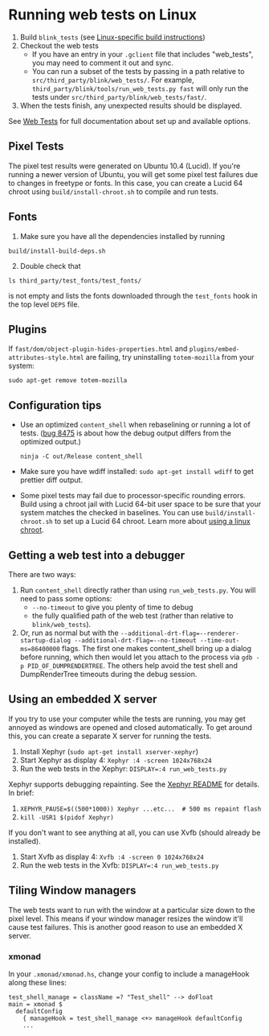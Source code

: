 # Running web tests on Linux

1.  Build `blink_tests` (see [Linux-specific build instructions](https://chromium.googlesource.com/chromium/src/+/main/docs/linux/build_instructions.md))
1.  Checkout the web tests
    *   If you have an entry in your `.gclient` file that includes
        "web_tests", you may need to comment it out and sync.
    *   You can run a subset of the tests by passing in a path relative to
        `src/third_party/blink/web_tests/`.  For example,
        `third_party/blink/tools/run_web_tests.py fast` will only run the tests under
        `src/third_party/blink/web_tests/fast/`.
1.  When the tests finish, any unexpected results should be displayed.

See [Web Tests](testing/web_tests.md)
for full documentation about set up and available options.

## Pixel Tests

The pixel test results were generated on Ubuntu 10.4 (Lucid). If you're running
a newer version of Ubuntu, you will get some pixel test failures due to changes
in freetype or fonts.  In this case, you can create a Lucid 64 chroot using
`build/install-chroot.sh` to compile and run tests.

## Fonts

1.  Make sure you have all the dependencies installed by running

```shell
build/install-build-deps.sh
```

2.  Double check that

```shell
ls third_party/test_fonts/test_fonts/
```

is not empty and lists the fonts downloaded through the `test_fonts`
hook in the top level `DEPS` file.

## Plugins

If `fast/dom/object-plugin-hides-properties.html` and
`plugins/embed-attributes-style.html` are failing, try uninstalling
`totem-mozilla` from your system:

    sudo apt-get remove totem-mozilla

## Configuration tips

*   Use an optimized `content_shell` when rebaselining or running a lot of
    tests. ([bug 8475](https://crbug.com/8475) is about how the debug output
    differs from the optimized output.)

    `ninja -C out/Release content_shell`

*   Make sure you have wdiff installed: `sudo apt-get install wdiff` to get
    prettier diff output.
*   Some pixel tests may fail due to processor-specific rounding errors. Build
    using a chroot jail with Lucid 64-bit user space to be sure that your system
    matches the checked in baselines.  You can use `build/install-chroot.sh` to
    set up a Lucid 64 chroot. Learn more about
    [using a linux chroot](linux/using_a_chroot.md).

## Getting a web test into a debugger

There are two ways:

1.  Run `content_shell` directly rather than using `run_web_tests.py`. You
    will need to pass some options:
    *   `--no-timeout` to give you plenty of time to debug
    *   the fully qualified path of the web test (rather than relative to
        `blink/web_tests`).
1.  Or, run as normal but with the
    `--additional-drt-flag=--renderer-startup-dialog
    --additional-drt-flag=--no-timeout --time-out-ms=86400000` flags. The first
    one makes content\_shell bring up a dialog before running, which then would
    let you attach to the process via `gdb -p PID_OF_DUMPRENDERTREE`. The others
    help avoid the test shell and DumpRenderTree timeouts during the debug
    session.

## Using an embedded X server

If you try to use your computer while the tests are running, you may get annoyed
as windows are opened and closed automatically.  To get around this, you can
create a separate X server for running the tests.

1.  Install Xephyr (`sudo apt-get install xserver-xephyr`)
1.  Start Xephyr as display 4: `Xephyr :4 -screen 1024x768x24`
1.  Run the web tests in the Xephyr: `DISPLAY=:4 run_web_tests.py`

Xephyr supports debugging repainting. See the
[Xephyr README](http://cgit.freedesktop.org/xorg/xserver/tree/hw/kdrive/ephyr/README)
for details. In brief:

1.  `XEPHYR_PAUSE=$((500*1000)) Xephyr ...etc...  # 500 ms repaint flash`
1.  `kill -USR1 $(pidof Xephyr)`

If you don't want to see anything at all, you can use Xvfb (should already be
installed).

1.  Start Xvfb as display 4: `Xvfb :4 -screen 0 1024x768x24`
1.  Run the web tests in the Xvfb: `DISPLAY=:4 run_web_tests.py`

## Tiling Window managers

The web tests want to run with the window at a particular size down to the
pixel level.  This means if your window manager resizes the window it'll cause
test failures.  This is another good reason to use an embedded X server.

### xmonad

In your `.xmonad/xmonad.hs`, change your config to include a manageHook along
these lines:

```
test_shell_manage = className =? "Test_shell" --> doFloat
main = xmonad $
  defaultConfig
    { manageHook = test_shell_manage <+> manageHook defaultConfig
    ...
```
